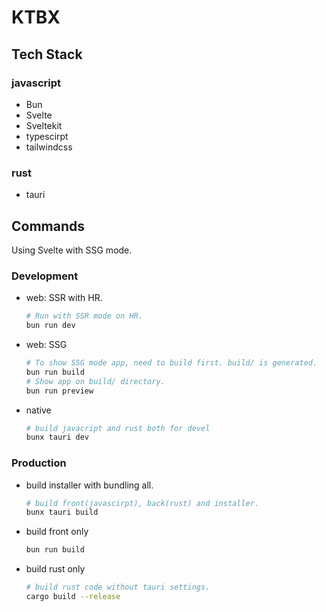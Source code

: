 # KTBX

## Tech Stack
### javascript
- Bun
- Svelte
- Sveltekit
- typescirpt
- tailwindcss
### rust
- tauri

## Commands
Using Svelte with SSG mode.  
### Development
- web: SSR with HR.
  ```bash
  # Run with SSR mode on HR.
  bun run dev
  ```
- web: SSG
  ```bash
  # To show SSG mode app, need to build first. build/ is generated.
  bun run build
  # Show app on build/ directory.
  bun run preview
  ```
- native
  ```bash
  # build javacript and rust both for devel
  bunx tauri dev
  ```
### Production
- build installer with bundling all.
  ```bash
  # build front(javascirpt), back(rust) and installer.
  bunx tauri build
  ```
- build front only
  ```bash
  bun run build
  ```
- build rust only
  ```bash
  # build rust code without tauri settings.
  cargo build --release
  ```
